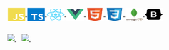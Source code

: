 <div>
  <a href="https://github.com/walisson27">
</div>
<div style="display: inline_block"><br>
  <img align="center" alt="ws-Js" height="30" width="40" src="https://raw.githubusercontent.com/devicons/devicon/master/icons/javascript/javascript-plain.svg">
  <img align="center" alt="ws-Ts" height="30" width="40" src="https://raw.githubusercontent.com/devicons/devicon/master/icons/typescript/typescript-plain.svg">
  <img align="center" alt="ws-React" height="30" width="40" src="https://raw.githubusercontent.com/devicons/devicon/master/icons/react/react-original.svg">
  <img align="center" alt="ws-Vue" height="30" width="40" src="https://raw.githubusercontent.com/devicons/devicon/master/icons/vuejs/vuejs-original.svg">
  <img align="center" alt="ws-HTML" height="30" width="40" src="https://raw.githubusercontent.com/devicons/devicon/master/icons/html5/html5-original.svg">
  <img align="center" alt="ws-CSS" height="30" width="40" src="https://raw.githubusercontent.com/devicons/devicon/master/icons/css3/css3-original.svg">
  <img align="center" alt="ws-mongo" height="30" width="40"  src="https://raw.githubusercontent.com/devicons/devicon/master/icons/mongodb/mongodb-original-wordmark.svg">
  <img align="center" alt="ws-boot"  height="30" width="40" src="https://raw.githubusercontent.com/devicons/devicon/master/icons/bootstrap/bootstrap-plain.svg">
</div>
  
  ##

<a href="https://www.linkedin.com/in/walisson-souza/" target="_blank">
   <img src="https://img.shields.io/badge/linkedin-%230077B5.svg?&style=for-the-badge&logo=linkedin&logoColor=white" />
</a>&nbsp;&nbsp;
<a href="mailto:walisson_souza7@hotmail.com">
    <img src="https://img.shields.io/badge/Microsoft_Outlook-0078D4?style=for-the-badge&logo=microsoft-outlook&logoColor=white" />        
</a>&nbsp;&nbsp;
 
  
